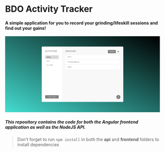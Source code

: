 # BDO Activity Tracker

#### A simple application for you to record your grinding/lifeskill sessions and find out your gains!


![Alt text](/screenshots/main-view.png "Optional Title")


##### This repository contains the code for both the Angular frontend application as well as the NodeJS API. 

> Don't forget to run `npm install` in both the **api** and **frontend** folders to install dependencies
